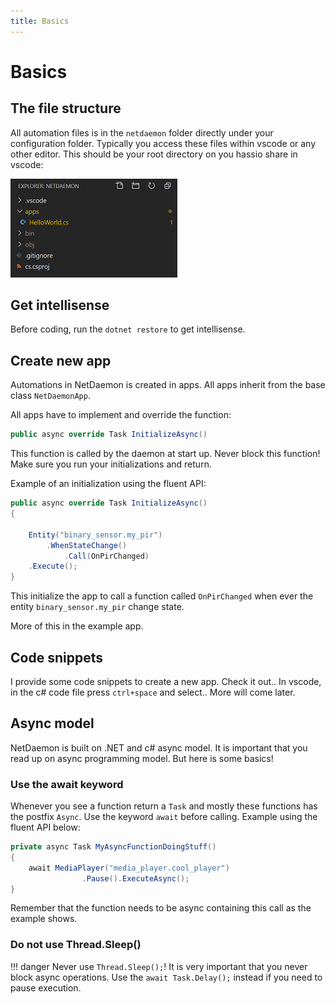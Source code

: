 ```yaml
---
title: Basics
---
```

# Basics

## The file structure

All automation files is in the `netdaemon` folder directly under your configuration folder. Typically you access these files within vscode or any other editor. This should be your root directory on you hassio share in vscode:

![](img/rootdir.png)

## Get intellisense

Before coding, run the `dotnet restore` to get intellisense.

## Create new app

Automations in NetDaemon is created in apps. All apps inherit from the base class `NetDaemonApp`.

All apps have to implement and override the function:

```c#
public async override Task InitializeAsync()
```

This function is called by the daemon at start up. Never block this function! Make sure you run your initializations and return.

Example of an initialization using the fluent API:

```c#
public async override Task InitializeAsync()
{

    Entity("binary_sensor.my_pir")
        .WhenStateChange()
            .Call(OnPirChanged)
    .Execute();
}

```

This initialize the app to call a function called `OnPirChanged` when ever the entity `binary_sensor.my_pir` change state.

More of this in the example app.

## Code snippets

I provide some code snippets to create a new app. Check it out.. In vscode, in the c# code file press `ctrl+space` and select.. More will come later.

## Async model

NetDaemon is built on .NET and c# async model. It is important that you read up on async programming model. But here is some basics!

### Use the await keyword
Whenever you see a function return a `Task` and mostly these functions has the postfix `Async`. Use the keyword `await` before calling. Example using the fluent API below:

```c#
private async Task MyAsyncFunctionDoingStuff()
{
    await MediaPlayer("media_player.cool_player")
                .Pause().ExecuteAsync();
}
```

Remember that the function needs to be async containing this call as the example shows.

### Do not use Thread.Sleep()

!!! danger
    Never use `Thread.Sleep();`! It is very important that you never block async operations. Use the `await Task.Delay();` instead if you need to pause execution.

